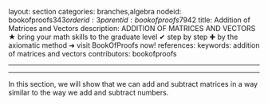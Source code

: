 layout: section
categories: branches,algebra
nodeid: bookofproofs$343
orderid: 3
parentid: bookofproofs$7942
title: Addition of Matrices and Vectors
description: ADDITION OF MATRICES AND VECTORS ★ bring your math skills to the graduate level ✔ step by step ✚ by the axiomatic method ➜ visit BookOfProofs now!
references: 
keywords: addition of matrices and vectors
contributors: bookofproofs

---


---

In this section, we will show that we can add and subtract matrices in a way similar to the way we add and subtract numbers.

